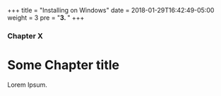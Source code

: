 +++
title = "Installing on Windows"
date = 2018-01-29T16:42:49-05:00
weight = 3
pre = "<b>3. </b>"
+++

### Chapter X

# Some Chapter title

Lorem Ipsum.